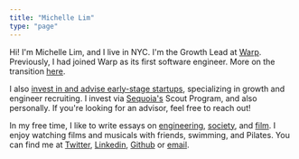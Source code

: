 ```yaml
---
title: "Michelle Lim"
type: "page"
---
```


Hi! I'm Michelle Lim, and I live in NYC. I'm the Growth Lead at [Warp](https://www.warp.dev). Previously, I had joined Warp as its first software engineer. More on the transition [here](writing/my-journey-to-growth-lead).

I also [invest in and advise early-stage startups](/investments), specializing in growth and engineer recruiting. I invest via [Sequoia's](https://www.sequoiacap.com/) Scout Program, and also personally. If you're looking for an advisor, feel free to reach out!

In my free time, I like to write essays on [engineering](writing/stop-using-frontend-backend/), [society](writing/its-not-about-the-stars/), and [film](writing/marvel-the-unwilling-pundit/). I enjoy watching films and musicals with friends, swimming, and Pilates. You can find me at [Twitter](https://www.twitter.com/michlimlim), [Linkedin](https://www.linkedin.com/in/michlimlim), [Github](https://www.github.com/michlimlim) or [email](mailto:limxlmichelle@gmail.com).